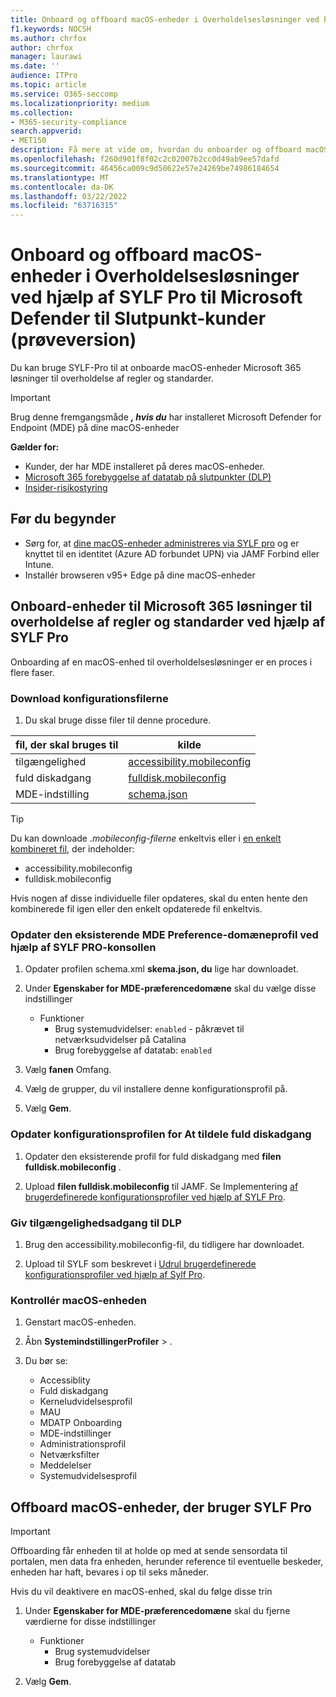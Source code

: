 ```yaml
---
title: Onboard og offboard macOS-enheder i Overholdelsesløsninger ved hjælp af SYLF Pro til Microsoft Defender til Slutpunkt-kunder (prøveversion)
f1.keywords: NOCSH
ms.author: chrfox
author: chrfox
manager: laurawi
ms.date: ''
audience: ITPro
ms.topic: article
ms.service: O365-seccomp
ms.localizationpriority: medium
ms.collection:
- M365-security-compliance
search.appverid:
- MET150
description: Få mere at vide om, hvordan du onboarder og offboard macOS-enheder i Microsoft 365 Overholdelsesløsninger ved hjælp af SYLF Pro til Microsoft Defender for Endpoint-kunder (prøveversion)
ms.openlocfilehash: f260d901f8f02c2c02007b2cc0d49ab9ee57dafd
ms.sourcegitcommit: 46456ca009c9d50622e57e24269be74986184654
ms.translationtype: MT
ms.contentlocale: da-DK
ms.lasthandoff: 03/22/2022
ms.locfileid: "63716315"
---
```

# <a name="onboard-and-offboard-macos-devices-into-compliance-solutions-using-jamf-pro-for-microsoft-defender-for-endpoint-customers-preview"></a>Onboard og offboard macOS-enheder i Overholdelsesløsninger ved hjælp af SYLF Pro til Microsoft Defender til Slutpunkt-kunder (prøveversion)

Du kan bruge SYLF-Pro til at onboarde macOS-enheder Microsoft 365 løsninger til overholdelse af regler og standarder.

> [!IMPORTANT]
> Brug denne fremgangsmåde ***, hvis du*** har installeret Microsoft Defender for Endpoint (MDE) på dine macOS-enheder

**Gælder for:**

- Kunder, der har MDE installeret på deres macOS-enheder.
- [Microsoft 365 forebyggelse af datatab på slutpunkter (DLP)](./endpoint-dlp-learn-about.md)
- [Insider-risikostyring](insider-risk-management.md#learn-about-insider-risk-management-in-microsoft-365)


## <a name="before-you-begin"></a>Før du begynder

- Sørg for, at [dine macOS-enheder administreres via SYLF pro](https://www.jamf.com/resources/product-documentation/jamf-pro-installation-guide-for-mac/) og er knyttet til en identitet (Azure AD forbundet UPN) via JAMF Forbind eller Intune.
- Installér browseren v95+ Edge på dine macOS-enheder

## <a name="onboard-devices-into-microsoft-365-compliance-solutions-using-jamf-pro"></a>Onboard-enheder til Microsoft 365 løsninger til overholdelse af regler og standarder ved hjælp af SYLF Pro

Onboarding af en macOS-enhed til overholdelsesløsninger er en proces i flere faser.

### <a name="download-the-configuration-files"></a>Download konfigurationsfilerne

1. Du skal bruge disse filer til denne procedure.

|fil, der skal bruges til |kilde |
|---------|---------|
|tilgængelighed |[accessibility.mobileconfig](https://github.com/microsoft/mdatp-xplat/blob/master/macos/mobileconfig/profiles/accessibility.mobileconfig)|
fuld diskadgang     |[fulldisk.mobileconfig](https://github.com/microsoft/mdatp-xplat/blob/master/macos/mobileconfig/profiles/fulldisk.mobileconfig)|
|MDE-indstilling |[schema.json](https://github.com/microsoft/mdatp-xplat/blob/master/macos/schema/schema.json)

> [!TIP]
> Du kan downloade *.mobileconfig-filerne* enkeltvis eller i [en enkelt kombineret fil,](https://github.com/microsoft/mdatp-xplat/blob/master/macos/mobileconfig/combined/mdatp-nokext.mobileconfig) der indeholder:
> - accessibility.mobileconfig
> - fulldisk.mobileconfig
>
>Hvis nogen af disse individuelle filer opdateres, skal du enten hente den kombinerede fil igen eller den enkelt opdaterede fil enkeltvis.

### <a name="update-the-existing-mde-preference-domain-profile-using-the-jamf-pro-console"></a>Opdater den eksisterende MDE Preference-domæneprofil ved hjælp af SYLF PRO-konsollen

1. Opdater profilen schema.xml **skema.json, du** lige har downloadet.

1. Under **Egenskaber for MDE-præferencedomæne** skal du vælge disse indstillinger
    - Funktioner 
        - Brug systemudvidelser: `enabled` - påkrævet til netværksudvidelser på Catalina
        - Brug forebyggelse af datatab: `enabled`

1. Vælg **fanen** Omfang.

1. Vælg de grupper, du vil installere denne konfigurationsprofil på.

1. Vælg **Gem**. 

### <a name="update-the-configuration-profile-for-grant-full-disk-access"></a>Opdater konfigurationsprofilen for At tildele fuld diskadgang

1. Opdater den eksisterende profil for fuld diskadgang med **filen fulldisk.mobileconfig** .

1. Upload **filen fulldisk.mobileconfig** til JAMF. Se Implementering [af brugerdefinerede konfigurationsprofiler ved hjælp af SYLF Pro](https://docs.jamf.com/technical-articles/Deploying_Custom_Configuration_Profiles_Using_Jamf_Pro.html).

### <a name="grant-accessibility-access-to-dlp"></a>Giv tilgængelighedsadgang til DLP

1. Brug den accessibility.mobileconfig-fil, du tidligere har downloadet.

1. Upload til SYLF som beskrevet i [Udrul brugerdefinerede konfigurationsprofiler ved hjælp af Sylf Pro](https://www.jamf.com/jamf-nation/articles/648/deploying-custom-configuration-profiles-using-jamf-pro).

### <a name="check-the-macos-device"></a>Kontrollér macOS-enheden 

1. Genstart macOS-enheden.

1. Åbn **SystemindstillingerProfiler** > .

1. Du bør se:
    - Accessiblity
    - Fuld diskadgang
    - Kerneludvidelsesprofil
    - MAU
    - MDATP Onboarding
    - MDE-indstillinger
    - Administrationsprofil
    - Netværksfilter
    - Meddelelser
    - Systemudvidelsesprofil

## <a name="offboard-macos-devices-using-jamf-pro"></a>Offboard macOS-enheder, der bruger SYLF Pro

> [!IMPORTANT]
> Offboarding får enheden til at holde op med at sende sensordata til portalen, men data fra enheden, herunder reference til eventuelle beskeder, enheden har haft, bevares i op til seks måneder.

Hvis du vil deaktivere en macOS-enhed, skal du følge disse trin

 1. Under **Egenskaber for MDE-præferencedomæne** skal du fjerne værdierne for disse indstillinger
    - Funktioner 
        - Brug systemudvidelser
        - Brug forebyggelse af datatab

1. Vælg **Gem**.
